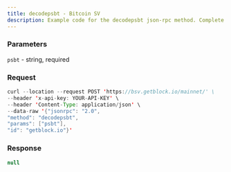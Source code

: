 ```yaml
---
title: decodepsbt - Bitcoin SV
description: Example code for the decodepsbt json-rpc method. Сomplete guide on how to use decodepsbt json-rpc in GetBlock.io Web3 documentation.
---
```


### Parameters


`psbt` - string, required

### Request

``` java
curl --location --request POST 'https://bsv.getblock.io/mainnet/' \ 
--header 'x-api-key: YOUR-API-KEY' \ 
--header 'Content-Type: application/json' \ 
--data-raw '{"jsonrpc": "2.0",
"method": "decodepsbt",
"params": ["psbt"],
"id": "getblock.io"}'
```

###  Response

``` java
null
```

